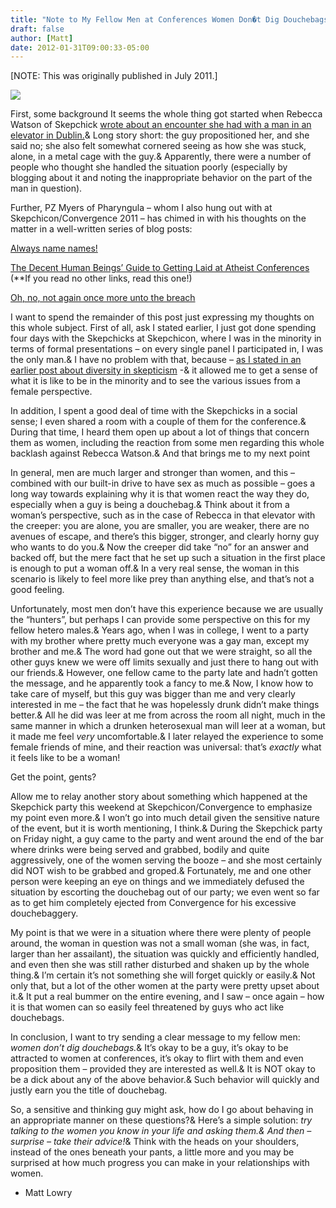 ```yaml
---
title: "Note to My Fellow Men at Conferences Women Don�t Dig Douchebags"
draft: false
author: [Matt]
date: 2012-01-31T09:00:33-05:00
---
```


[NOTE: This was originally published in July 2011.]

![](http://www.morethanmen.org/wp-content/uploads/2012/01/44173339_11.jpg)

First, some background  It seems the whole thing got started when Rebecca Watson of Skepchick [wrote about an encounter she had with a man in an elevator in Dublin.](http://furiouspurpose.me/2011/06/21/rebecca-watson-has-a-new-video/)&  Long story short: the guy propositioned her, and she said no; she also felt somewhat cornered seeing as how she was stuck, alone, in a metal cage with the guy.&  Apparently, there were a number of people who thought she handled the situation poorly (especially by blogging about it and noting the inappropriate behavior on the part of the man in question).

Further, PZ Myers of Pharyngula – whom I also hung out with at Skepchicon/Convergence 2011 – has chimed in with his thoughts on the matter in a well-written series of blog posts:

[Always name names!](http://scienceblogs.com/pharyngula/2011/07/always_name_names.php)

[The Decent Human Beings’ Guide to Getting Laid at Atheist Conferences](http://scienceblogs.com/pharyngula/2011/07/the_decent_human_beings_guide.php) (**If you read no other links, read this one!)

[Oh, no, not again once more unto the breach](http://scienceblogs.com/pharyngula/2011/07/oh_no_not_againonce_more_unto.php)

I want to spend the remainder of this post just expressing my thoughts on this whole subject.   First of all, ask I stated earlier, I just got done spending four days with the Skepchicks at Skepchicon, where I was in the minority in terms of formal presentations – on every single panel I participated in, I was the only man.&  I have no problem with that, because – [as I stated in an earlier post about diversity in skepticism](http://skepticalteacher.wordpress.com/2011/06/08/diversity-in-skepticism-one-white-guys-perspective/) -&  it allowed me to get a sense of what it is like to be in the minority and to see the various issues from a female perspective.

In addition, I spent a good deal of time with the Skepchicks in a social sense; I even shared a room with a couple of them for the conference.&  During that time, I heard them open up about a lot of things that concern them as women, including the reaction from some men regarding this whole backlash against Rebecca Watson.&  And that brings me to my next point 

In general, men are much larger and stronger than women, and this – combined with our built-in drive to have sex as much as possible – goes a long way towards explaining why it is that women react the way they do, especially when a guy is being a douchebag.&  Think about it from a woman’s perspective, such as in the case of Rebecca in that elevator with the creeper: you are alone, you are smaller, you are weaker, there are no avenues of escape, and there’s this bigger, stronger, and clearly horny guy who wants to do you.&  Now the creeper did take “no” for an answer and backed off, but the mere fact that he set up such a situation in the first place is enough to put a woman off.&  In a very real sense, the woman in this scenario is likely to feel more like prey than anything else, and that’s not a good feeling.

Unfortunately, most men don’t have this experience because we are usually the “hunters”, but perhaps I can provide some perspective on this for my fellow hetero males.&  Years ago, when I was in college, I went to a party with my brother where pretty much everyone was a gay man, except my brother and me.&  The word had gone out that we were straight, so all the other guys knew we were off limits sexually and just there to hang out with our friends.&  However, one fellow came to the party late and hadn’t gotten the message, and he apparently took a fancy to me.&  Now, I know how to take care of myself, but this guy was bigger than me and very clearly interested in me – the fact that he was hopelessly drunk didn’t make things better.&  All he did was leer at me from across the room all night, much in the same manner in which a drunken heterosexual man will leer at a woman, but it made me feel _very_ uncomfortable.&  I later relayed the experience to some female friends of mine, and their reaction was universal: that’s _exactly_ what it feels like to be a woman!

Get the point, gents?

Allow me to relay another story about something which happened at the Skepchick party this weekend at Skepchicon/Convergence to emphasize my point even more.&  I won’t go into much detail given the sensitive nature of the event, but it is worth mentioning, I think.&  During the Skepchick party on Friday night, a guy came to the party and went around the end of the bar where drinks were being served and grabbed, bodily and quite aggressively, one of the women serving the booze – and she most certainly did NOT wish to be grabbed and groped.&  Fortunately, me and one other person were keeping an eye on things and we immediately defused the situation by escorting the douchebag out of our party; we even went so far as to get him completely ejected from Convergence for his excessive douchebaggery.

My point is that we were in a situation where there were plenty of people around, the woman in question was not a small woman (she was, in fact, larger than her assailant), the situation was quickly and efficiently handled, and even then she was still rather disturbed and shaken up by the whole thing.&  I’m certain it’s not something she will forget quickly or easily.&  Not only that, but a lot of the other women at the party were pretty upset about it.&  It put a real bummer on the entire evening, and I saw – once again – how it is that women can so easily feel threatened by guys who act like douchebags.

In conclusion, I want to try sending a clear message to my fellow men: _women don’t dig douchebags._&  It’s okay to be a guy, it’s okay to be attracted to women at conferences, it’s okay to flirt with them and even proposition them – provided they are interested as well.&  It is NOT okay to be a dick about any of the above behavior.&  Such behavior will quickly and justly earn you the title of douchebag.

So, a sensitive and thinking guy might ask, how do I go about behaving in an appropriate manner on these questions?&  Here’s a simple solution: _try talking to the women you know in your life and asking them.&  And then – surprise – take their advice!_&  Think with the heads on your shoulders, instead of the ones beneath your pants, a little more and you may be surprised at how much progress you can make in your relationships with women.

- Matt Lowry